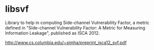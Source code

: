 libsvf
======

Library to help in computing Side-channel Vulnerability Factor, a
metric defined in "Side-channel Vulnerability Factor: A Metric for
Measuring Information Leakage", published as ISCA 2012.

http://www.cs.columbia.edu/~simha/preprint_isca12_svf.pdf

